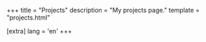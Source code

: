 +++
title = "Projects"
description = "My projects page."
template = "projects.html"

[extra]
lang = 'en'
+++
